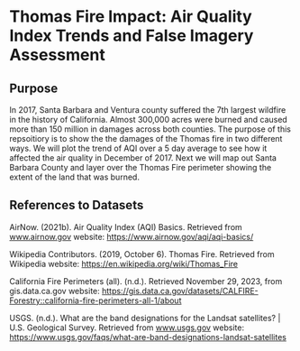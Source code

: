 # Thomas Fire Impact: Air Quality Index Trends and False Imagery Assessment

## Purpose

In 2017, Santa Barbara and Ventura county suffered the 7th largest wildfire in the history of California. Almost 300,000 acres were burned and caused more than 150 million in damages across both counties. The purpose of this repsoitiory is to show the the damages of the Thomas fire in two different ways. We will plot the trend of AQI over a 5 day average to see how it affected the air quality in December of 2017. Next we will map out Santa Barbara County and layer over the Thomas Fire perimeter showing the extent of the land that was burned. 

## References to Datasets 

AirNow. (2021b). Air Quality Index (AQI) Basics. Retrieved from www.airnow.gov website: https://www.airnow.gov/aqi/aqi-basics/ 

Wikipedia Contributors. (2019, October 6). Thomas Fire. Retrieved from Wikipedia website: https://en.wikipedia.org/wiki/Thomas_Fire

California Fire Perimeters (all). (n.d.). Retrieved November 29, 2023, from gis.data.ca.gov website: https://gis.data.ca.gov/datasets/CALFIRE-Forestry::california-fire-perimeters-all-1/about

USGS. (n.d.). What are the band designations for the Landsat satellites? | U.S. Geological Survey. Retrieved from www.usgs.gov website: https://www.usgs.gov/faqs/what-are-band-designations-landsat-satellites



